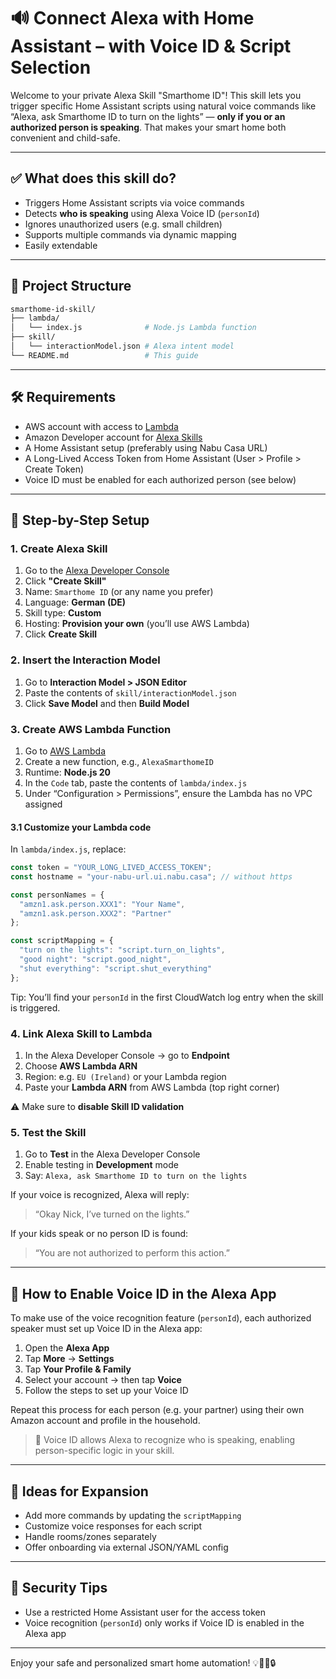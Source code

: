 # 🔊 Connect Alexa with Home Assistant – with Voice ID & Script Selection

Welcome to your private Alexa Skill "Smarthome ID"! This skill lets you trigger specific Home Assistant scripts using natural voice commands like “Alexa, ask Smarthome ID to turn on the lights” — **only if you or an authorized person is speaking**. That makes your smart home both convenient and child-safe.

---

## ✅ What does this skill do?

- Triggers Home Assistant scripts via voice commands
- Detects **who is speaking** using Alexa Voice ID (`personId`)
- Ignores unauthorized users (e.g. small children)
- Supports multiple commands via dynamic mapping
- Easily extendable

---

## 📁 Project Structure

```bash
smarthome-id-skill/
├── lambda/
│   └── index.js              # Node.js Lambda function
├── skill/
│   └── interactionModel.json # Alexa intent model
└── README.md                 # This guide
```

---

## 🛠 Requirements

- AWS account with access to [Lambda](https://console.aws.amazon.com/lambda)
- Amazon Developer account for [Alexa Skills](https://developer.amazon.com/)
- A Home Assistant setup (preferably using Nabu Casa URL)
- A Long-Lived Access Token from Home Assistant (User > Profile > Create Token)
- Voice ID must be enabled for each authorized person (see below)

---

## 🚀 Step-by-Step Setup

### 1. Create Alexa Skill

1. Go to the [Alexa Developer Console](https://developer.amazon.com/alexa/console/ask)
2. Click **"Create Skill"**
3. Name: `Smarthome ID` (or any name you prefer)
4. Language: **German (DE)**
5. Skill type: **Custom**
6. Hosting: **Provision your own** (you’ll use AWS Lambda)
7. Click **Create Skill**

### 2. Insert the Interaction Model

1. Go to **Interaction Model > JSON Editor**
2. Paste the contents of `skill/interactionModel.json`
3. Click **Save Model** and then **Build Model**

### 3. Create AWS Lambda Function

1. Go to [AWS Lambda](https://console.aws.amazon.com/lambda/home)
2. Create a new function, e.g., `AlexaSmarthomeID`
3. Runtime: **Node.js 20**
4. In the `Code` tab, paste the contents of `lambda/index.js`
5. Under “Configuration > Permissions”, ensure the Lambda has no VPC assigned

#### 3.1 Customize your Lambda code

In `lambda/index.js`, replace:

```js
const token = "YOUR_LONG_LIVED_ACCESS_TOKEN";
const hostname = "your-nabu-url.ui.nabu.casa"; // without https

const personNames = {
  "amzn1.ask.person.XXX1": "Your Name",
  "amzn1.ask.person.XXX2": "Partner"
};

const scriptMapping = {
  "turn on the lights": "script.turn_on_lights",
  "good night": "script.good_night",
  "shut everything": "script.shut_everything"
};
```

Tip: You’ll find your `personId` in the first CloudWatch log entry when the skill is triggered.

### 4. Link Alexa Skill to Lambda

1. In the Alexa Developer Console → go to **Endpoint**
2. Choose **AWS Lambda ARN**
3. Region: e.g. `EU (Ireland)` or your Lambda region
4. Paste your **Lambda ARN** from AWS Lambda (top right corner)

⚠️ Make sure to **disable Skill ID validation**

### 5. Test the Skill

1. Go to **Test** in the Alexa Developer Console
2. Enable testing in **Development** mode
3. Say: `Alexa, ask Smarthome ID to turn on the lights`

If your voice is recognized, Alexa will reply:
> “Okay Nick, I’ve turned on the lights.”

If your kids speak or no person ID is found:
> “You are not authorized to perform this action.”

---

## 🧠 How to Enable Voice ID in the Alexa App

To make use of the voice recognition feature (`personId`), each authorized speaker must set up Voice ID in the Alexa app:

1. Open the **Alexa App**
2. Tap **More** → **Settings**
3. Tap **Your Profile & Family**
4. Select your account → then tap **Voice**
5. Follow the steps to set up your Voice ID

Repeat this process for each person (e.g. your partner) using their own Amazon account and profile in the household.

> 🔐 Voice ID allows Alexa to recognize who is speaking, enabling person-specific logic in your skill.

---

## 🧠 Ideas for Expansion

- Add more commands by updating the `scriptMapping`
- Customize voice responses for each script
- Handle rooms/zones separately
- Offer onboarding via external JSON/YAML config

---

## 🧪 Security Tips

- Use a restricted Home Assistant user for the access token
- Voice recognition (`personId`) only works if Voice ID is enabled in the Alexa app

---

Enjoy your safe and personalized smart home automation! 💡🧒🏻🔒
